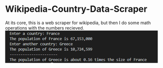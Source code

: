 # Wikipedia-Country-Data-Scraper
At its core, this is a web scraper for wikipedia, but then I do some math operations with the numbers recieved. 
![](math.PNG)
